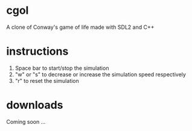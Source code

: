 # cgol
A clone of Conway's game of life made with SDL2 and C++

# instructions
1. Space bar to start/stop the simulation <br>
2. "w" or "s" to decrease or increase the simulation speed respectively <br>
3. "r" to reset the simulation <br>

# downloads
Coming soon ...
